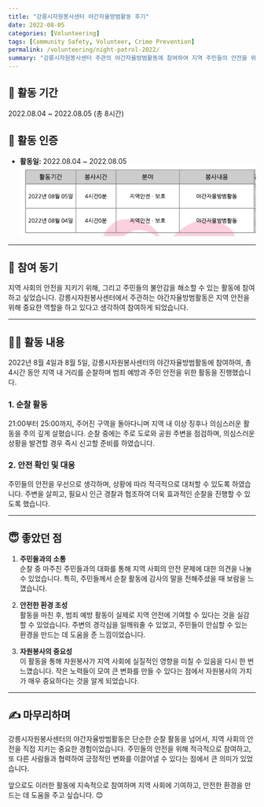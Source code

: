 ```yaml
---
title: "강릉시자원봉사센터 야간자율방범활동 후기"
date: 2022-08-05
categories: [Volunteering]
tags: [Community Safety, Volunteer, Crime Prevention]
permalink: /volunteering/night-patrol-2022/
summary: "강릉시자원봉사센터 주관의 야간자율방범활동에 참여하여 지역 주민들의 안전을 위해 순찰을 진행한 경험을 공유한 후기입니다."
---
```


## 📅 **활동 기간**  
2022.08.04 ~ 2022.08.05 (총 8시간)

## 📜 **활동 인증**  
- **활동일:** 2022.08.04 ~ 2022.08.05  
![활동 인증 사진](../images/volunteer/volunteer_activity.png)

---

## 📍 **참여 동기**  
지역 사회의 안전을 지키기 위해, 그리고 주민들의 불안감을 해소할 수 있는 활동에 참여하고 싶었습니다. 강릉시자원봉사센터에서 주관하는 야간자율방범활동은 지역 안전을 위해 중요한 역할을 하고 있다고 생각하여 참여하게 되었습니다.

---

## 🚶‍♂️ **활동 내용**  
2022년 8월 4일과 8월 5일, 강릉시자원봉사센터의 야간자율방범활동에 참여하여, 총 4시간 동안 지역 내 거리를 순찰하며 범죄 예방과 주민 안전을 위한 활동을 진행했습니다.

### 1. **순찰 활동**  
21:00부터 25:00까지, 주어진 구역을 돌아다니며 지역 내 이상 징후나 의심스러운 활동을 주의 깊게 살폈습니다. 순찰 중에는 주로 도로와 공원 주변을 점검하며, 의심스러운 상황을 발견할 경우 즉시 신고할 준비를 하였습니다.

### 2. **안전 확인 및 대응**  
주민들의 안전을 우선으로 생각하며, 상황에 따라 적극적으로 대처할 수 있도록 하였습니다. 주변을 살피고, 필요시 인근 경찰과 협조하여 더욱 효과적인 순찰을 진행할 수 있도록 했습니다.

---

## 😇 **좋았던 점**
1. **주민들과의 소통**  
   순찰 중 마주친 주민들과의 대화를 통해 지역 사회의 안전 문제에 대한 의견을 나눌 수 있었습니다. 특히, 주민들께서 순찰 활동에 감사의 말을 전해주셨을 때 보람을 느꼈습니다.

2. **안전한 환경 조성**  
   활동을 마친 후, 범죄 예방 활동이 실제로 지역 안전에 기여할 수 있다는 것을 실감할 수 있었습니다. 주변의 경각심을 일깨워줄 수 있었고, 주민들이 안심할 수 있는 환경을 만드는 데 도움을 준 느낌이었습니다.

3. **자원봉사의 중요성**  
   이 활동을 통해 자원봉사가 지역 사회에 실질적인 영향을 미칠 수 있음을 다시 한 번 느꼈습니다. 작은 노력들이 모여 큰 변화를 만들 수 있다는 점에서 자원봉사의 가치가 매우 중요하다는 것을 알게 되었습니다.

---

## ✍️ **마무리하며**  
강릉시자원봉사센터의 야간자율방범활동은 단순한 순찰 활동을 넘어서, 지역 사회의 안전을 직접 지키는 중요한 경험이었습니다. 주민들의 안전을 위해 적극적으로 참여하고, 또 다른 사람들과 협력하여 긍정적인 변화를 이끌어낼 수 있다는 점에서 큰 의미가 있었습니다.

앞으로도 이러한 활동에 지속적으로 참여하며 지역 사회에 기여하고, 안전한 환경을 만드는 데 도움을 주고 싶습니다. 😊
